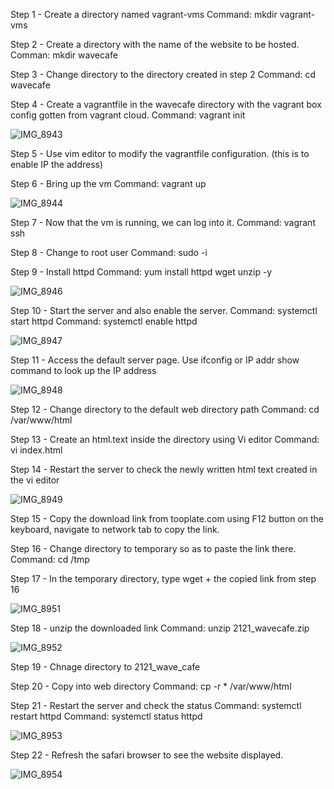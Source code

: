 Step 1 - Create a directory named vagrant-vms
  Command: mkdir vagrant-vms

Step 2 - Create a directory with the name of the website to be hosted.
  Comman: mkdir wavecafe

Step 3 - Change directory to the directory created in step 2
  Command: cd wavecafe

Step 4 - Create a vagrantfile in the wavecafe directory with the vagrant box config gotten from vagrant cloud.
  Command: vagrant init <Virtual box link>

  ![IMG_8943](https://user-images.githubusercontent.com/93732510/154569961-9c22f576-9000-45b7-8be8-8a3cd31b21c4.jpg)

Step 5 - Use vim editor to modify the vagrantfile configuration. (this is to enable IP the address)

Step 6 - Bring up the vm 
  Command: vagrant up

  ![IMG_8944](https://user-images.githubusercontent.com/93732510/154570408-2e2c90df-2e42-4c10-83f0-c959ac961fae.jpg)

Step 7 - Now that the vm is running, we can log into it. 
  Command: vagrant ssh
  
Step 8 - Change to root user
  Command: sudo -i
 
Step 9 - Install httpd
  Command: yum install httpd wget unzip -y
  
  ![IMG_8946](https://user-images.githubusercontent.com/93732510/154574623-a80538e0-94ed-45eb-a89d-fe8120d472ea.jpg)

Step 10 - Start the server and also enable the server.
  Command: systemctl start httpd 
  Command: systemctl enable httpd
  
  ![IMG_8947](https://user-images.githubusercontent.com/93732510/154574692-05be9d68-67ad-4369-a1df-196916b31548.jpg)

Step 11 - Access the default server page. Use ifconfig or IP addr show command to look up the IP address
  
  ![IMG_8948](https://user-images.githubusercontent.com/93732510/154575410-940fd02b-825b-40c0-8134-fd0e3f7e8cde.jpg)
  
Step 12 - Change directory to the default web directory path
    Command: cd /var/www/html
  
Step 13 - Create an html.text inside the directory using Vi editor
    Command: vi index.html
 
Step 14 - Restart the server to check the newly written html text created in the vi editor
    
  ![IMG_8949](https://user-images.githubusercontent.com/93732510/154576565-32605eb2-d2fe-46c7-9db9-b15220b5f267.jpg)

Step 15 - Copy the download link from tooplate.com using F12 button on the keyboard, navigate to network tab to copy the link. 
  
Step 16 - Change directory to temporary so as to paste the link there.
    Command: cd /tmp

Step 17 - In the temporary directory, type wget + the copied link from step 16
  
  ![IMG_8951](https://user-images.githubusercontent.com/93732510/154581028-a687a3f7-cee4-46dc-9bb1-f135cd81eb39.jpg)

  
Step 18 - unzip the downloaded link 
  Command: unzip 2121_wavecafe.zip
  
  ![IMG_8952](https://user-images.githubusercontent.com/93732510/154581134-9ce54aed-5850-4a8c-b20c-cfe3d29a35a5.jpg)

  
Step 19 - Chnage directory to 2121_wave_cafe
 
Step 20 - Copy into web directory 
  Command: cp -r * /var/www/html
  
Step 21 - Restart the server and check the status
  Command: systemctl restart httpd
  Command: systemctl status httpd
  
  ![IMG_8953](https://user-images.githubusercontent.com/93732510/154581788-72f42eac-735f-4c48-b70b-d3fc04ec7207.jpg)

Step 22 - Refresh the safari browser to see the website displayed. 
  
  ![IMG_8954](https://user-images.githubusercontent.com/93732510/154582120-da15c556-efe1-4d44-99e4-b7a24f9ad655.jpg)
